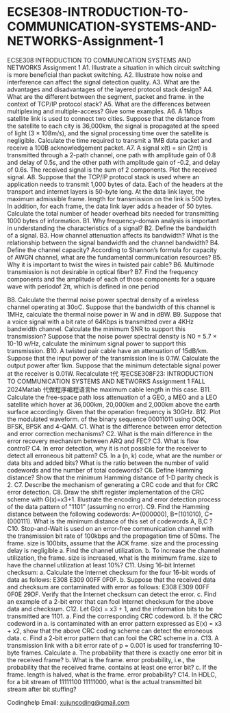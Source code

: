 # ECSE308-INTRODUCTION-TO-COMMUNICATION-SYSTEMS-AND-NETWORKS-Assignment-1
ECSE308 INTRODUCTION TO COMMUNICATION SYSTEMS AND NETWORKS Assignment 1
A1. Illustrate a situation in which circuit switching is more beneficial than packet switching. A2. Illustrate how noise and interference can affect the signal detection quality. A3. What are the advantages and disadvantages of the layered protocol stack design? A4. What are the different between the segment, packet and frame. in the context of TCP/IP protocol stack? A5. What are the differences between multiplexing and multiple-access? Give some examples. A6. A 1Mbps satellite link is used to connect two cities. Suppose that the distance from the satellite to each city is 36,000km, the signal is propagated at the speed of light (3 × 108m/s), and the signal processing time over the satellite is negligible. Calculate the time required to transmit a 1MB data packet and receive a 100B acknowledgement packet. A7. A signal x(t) = sin (2πt) is transmitted through a 2-path channel, one path with amplitude gain of 0.8 and delay of 0.5s, and the other path with amplitude gain of -0.2, and delay of 0.6s. The received signal is the sum of 2 components. Plot the received signal. A8. Suppose that the TCP/IP protocol stack is used where an application needs to transmit 1,000 bytes of data. Each of the headers at the transport and internet layers is 50-byte long. At the data link layer, the maximum admissible frame. length for transmission on the link is 500 bytes. In addition, for each frame, the data link layer adds a header of 50 bytes. Calculate the total number of header overhead bits needed for transmitting 1000 bytes of information. B1. Why frequency-domain analysis is important in understanding the characteristics of a signal? B2. Define the bandwidth of a signal. B3. How channel attenuation affects its bandwidth? What is the relationship between the signal bandwidth and the channel bandwidth? B4. Define the channel capacity? According to Shannon’s formula for capacity of AWGN channel, what are the fundamental communication resources? B5. Why it is important to twist the wires in twisted pair cable? B6. Multimode transmission is not desirable in optical fiber? B7. Find the frequency components and the amplitude of each of those components for a square wave with periodof 2π, which is defined in one period

B8. Calculate the thermal noise power spectral density of a wireless channel operating at 30oC. Suppose that the bandwidth of this channel is 1MHz, calculate the thermal noise power in W and in dBW. B9. Suppose that a voice signal with a bit rate of 64Kbps is transmitted over a 4KHz bandwidth channel. Calculate the minimum SNR to support this transmission? Suppose that the noise power spectral density is N0 = 5.7 × 10-10 w/Hz, calculate the minimum signal power to support this transmission. B10. A twisted pair cable have an attenuation of 15dB/km. Suppose that the input power of the transmission line is 0.1W. Calculate the output power after 1km. Suppose that the minimum detectable signal power at the receiver is 0.01W. Recalculate t代 写ECSE308F23: INTRODUCTION TO COMMUNICATION SYSTEMS AND NETWORKS Assignment 1 FALL 2024Matlab 代做程序编程语言he maximum cable length in this case. B11. Calculate the free-space path loss attenuation of a GEO, a MEO and a LEO satellite which hover at 36,000km, 20,000km and 2,000km above the earth surface accordingly. Given that the operation frequency is 30GHz. B12. Plot the modulated waveform. of the binary sequence 00011011 using OOK, BFSK, BPSK and 4-QAM. C1. What is the difference between error detection and error correction mechanisms? C2. What is the main difference in the error recovery mechanism between ARQ and FEC? C3. What is flow control? C4. In error detection, why it is not possible for the receiver to detect all erroneous bit pattern? C5. In a (n, k) code, what are the number or data bits and added bits? What is the ratio between the number of valid codewords and the number of total codewords? C6. Define Hamming distance? Show that the minimum Hamming distance of 1-D parity check is 2. C7. Describe the mechanism of generating a CRC code and that for CRC error detection. C8. Draw the shift register implementation of the CRC scheme with G(x)=x3+1. Illustrate the encoding and error detection process of the data pattern of "1101” (assuming no error). C9. Find the Hamming distance between the following codewords: A=(000000), B=(101010), C=(000111). What is the minimum distance of this set of codewords A, B,C ? C10. Stop-and-Wait is used on an error-free communication channel with the transmission bit rate of 100kbps and the propagation time of 50ms. The frame. size is 100bits, assume that the ACK frame. size and the processing delay is negligible a. Find the channel utilization. b. To increase the channel utilization, the frame. size is increased, what is the minimum frame. size to have the channel utilization at least 10%? C11. Using 16-bit Internet checksum: a. Calculate the Internet checksum for the four 16-bit words of data as follows: E308 E309 00FF 0F0F. b. Suppose that the received data and checksum are contaminated with error as follows: E308 E309 00FF 0F0E 29DF. Verify that the Internet checksum can detect the error. c. Find an example of a 2-bit error that can fool Internet checksum for the above data and checksum. C12. Let G(x) = x3  + 1, and the information bits to be transmitted are 1101. a. Find the corresponding CRC codeword. b. If the CRC codeword in a. is contaminated with an error pattern expressed as E(x) = x3 + x2, show that the above CRC coding scheme can detect the erroneous data. c. Find a 2-bit error pattern that can fool the CRC scheme in a. C13. A transmission link with a bit error rate of p = 0.001 is used for transferring 10-byte frames. Calculate a. The probability that there is exactly one error bit in the received frame? b. What is the frame. error probability, i.e., the probability that the received frame. contains at least one error bit? c. If the frame. length is halved, what is the frame. error probability? C14. In HDLC, for a bit stream of 11111100 11111000, what is the actual transmitted bit stream after bit stuffing?

Codinghelp Email: xujuncoding@gmail.com
